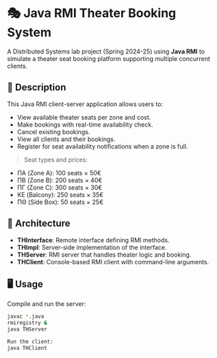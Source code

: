 # 🎭 Java RMI Theater Booking System

A Distributed Systems lab project (Spring 2024-25) using **Java RMI** to simulate a theater seat booking platform supporting multiple concurrent clients.

## 📌 Description

This Java RMI client-server application allows users to:
- View available theater seats per zone and cost.
- Make bookings with real-time availability check.
- Cancel existing bookings.
- View all clients and their bookings.
- Register for seat availability notifications when a zone is full.

> Seat types and prices:
- ΠΑ (Zone A): 100 seats × 50€
- ΠΒ (Zone B): 200 seats × 40€
- ΠΓ (Zone C): 300 seats × 30€
- ΚΕ (Balcony): 250 seats × 35€
- ΠΘ (Side Box): 50 seats × 25€

## 🧩 Architecture

- **THInterface**: Remote interface defining RMI methods.
- **THImpl**: Server-side implementation of the interface.
- **THServer**: RMI server that handles theater logic and booking.
- **THClient**: Console-based RMI client with command-line arguments.

## 🖥️ Usage

Compile and run the server:
```bash
javac *.java
rmiregistry &
java THServer

Run the client:
java THClient

